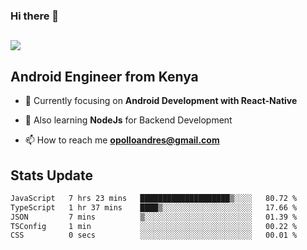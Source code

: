 ### Hi there 👋
<h2 align="left"><img src="https://readme-typing-svg.herokuapp.com?color='blue'&lines=I'm+Andrew+Opollo😊;Welcome+to+my+Github😜"> </h2>

## Android Engineer from Kenya


- 🌱 Currently focusing on **Android Development with React-Native**

- 🔭 Also learning **NodeJs** for Backend Development

- 📫 How to reach me **opolloandres@gmail.com**


## Stats Update
<!--START_SECTION:waka-->

```txt
JavaScript   7 hrs 23 mins   ████████████████████▒░░░░   80.72 %
TypeScript   1 hr 37 mins    ████▒░░░░░░░░░░░░░░░░░░░░   17.66 %
JSON         7 mins          ▒░░░░░░░░░░░░░░░░░░░░░░░░   01.39 %
TSConfig     1 min           ░░░░░░░░░░░░░░░░░░░░░░░░░   00.22 %
CSS          0 secs          ░░░░░░░░░░░░░░░░░░░░░░░░░   00.01 %
```

<!--END_SECTION:waka-->


